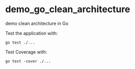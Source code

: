 # demo_go_clean_architecture
demo clean architecture in Go

Test the application with:
```shell
go test ./...
```


Test Coverage with:
```shell
go test -cover ./...
```